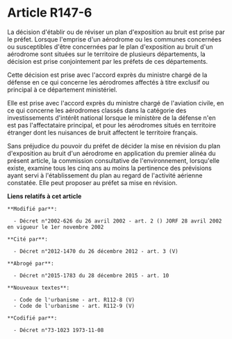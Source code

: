 # Article R147-6

La décision d'établir ou de réviser un plan d'exposition au bruit est prise par le préfet. Lorsque l'emprise d'un aérodrome
ou les communes concernées ou susceptibles d'être concernées par le plan d'exposition au bruit d'un aérodrome sont situées
sur le territoire de plusieurs départements, la décision est prise conjointement par les préfets de ces départements.

Cette décision est prise avec l'accord exprès du ministre chargé de la défense en ce qui concerne les aérodromes affectés à
titre exclusif ou principal à ce département ministériel.

Elle est prise avec l'accord exprès du ministre chargé de l'aviation civile, en ce qui concerne les aérodromes classés dans
la catégorie des investissements d'intérêt national lorsque le ministère de la défense n'en est pas l'affectataire principal,
et pour les aérodromes situés en territoire étranger dont les nuisances de bruit affectent le territoire français.

Sans préjudice du pouvoir du préfet de décider la mise en révision du plan d'exposition au bruit d'un aérodrome en
application du premier alinéa du présent article, la commission consultative de l'environnement, lorsqu'elle existe, examine
tous les cinq ans au moins la pertinence des prévisions ayant servi à l'établissement du plan au regard de l'activité
aérienne constatée. Elle peut proposer au préfet sa mise en révision.

**Liens relatifs à cet article**

	**Modifié par**:

	  - Décret n°2002-626 du 26 avril 2002 - art. 2 () JORF 28 avril 2002 en vigueur le 1er novembre 2002

	**Cité par**:

	  - Décret n°2012-1470 du 26 décembre 2012 - art. 3 (V)

	**Abrogé par**:

	  - Décret n°2015-1783 du 28 décembre 2015 - art. 10

	**Nouveaux textes**:

	  - Code de l'urbanisme - art. R112-8 (V)
	  - Code de l'urbanisme - art. R112-9 (V)

	**Codifié par**:

	  - Décret n°73-1023 1973-11-08
